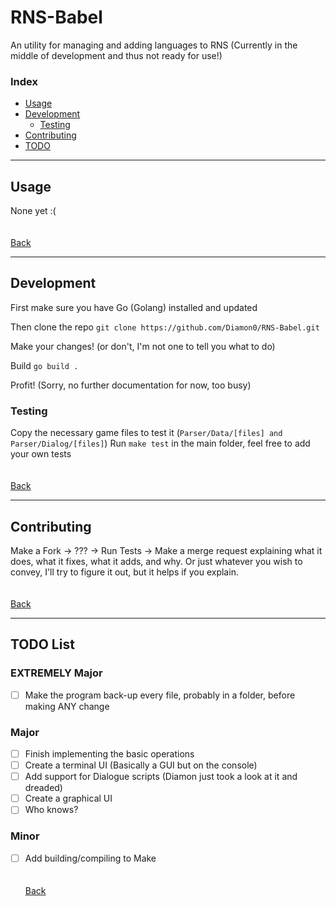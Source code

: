 # RNS-Babel
An utility for managing and adding languages to RNS
(Currently in the middle of development and thus not ready for use!)

### Index
* [Usage](#usage)
* [Development](#development)
  - [Testing](#testing)
* [Contributing](#contributing)
* [TODO](#todo-list)

---
## Usage
None yet :(
\
\
\
[Back](#index)

---
## Development
First make sure you have Go (Golang) installed and updated

Then clone the repo
`git clone https://github.com/Diamon0/RNS-Babel.git`

Make your changes! (or don't, I'm not one to tell you what to do)

Build
`go build .`

Profit!
(Sorry, no further documentation for now, too busy)


### Testing
Copy the necessary game files to test it (`Parser/Data/[files] and Parser/Dialog/[files]`)
Run `make test` in the main folder, feel free to add your own tests
\
\
\
[Back](#index)

---
## Contributing
Make a Fork -> ??? -> Run Tests -> Make a merge request explaining what it does, what it fixes, what it adds, and why. Or just whatever you wish to convey, I'll try to figure it out, but it helps if you explain.
\
\
\
[Back](#index)

---
## TODO List
### EXTREMELY Major
- [ ] Make the program back-up every file, probably in a folder, before making ANY change
### Major
- [ ] Finish implementing the basic operations
- [ ] Create a terminal UI (Basically a GUI but on the console)
- [ ] Add support for Dialogue scripts (Diamon just took a look at it and dreaded)
- [ ] Create a graphical UI
- [ ] Who knows?
### Minor
- [ ] Add building/compiling to Make
\
\
\
[Back](#index)
